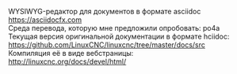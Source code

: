 WYSIWYG-редактор для документов в формате asciidoc <br>
https://asciidocfx.com <br>
Среда перевода, которую мне предложили опробовать: po4a <br>
Текущая версия оригинальной документации в формате hciidoc: <br>
https://github.com/LinuxCNC/linuxcnc/tree/master/docs/src <br>
Компиляция её в виде вебстраницы: <br>
http://linuxcnc.org/docs/devel/html/ <br>
